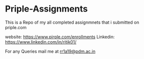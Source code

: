 # Priple-Assignments
This is a Repo of my all completed assignmnets that i submitted on priple.com

website: https://www.pirple.com/enrollments
Linkedin: https://www.linkedin.com/in/ritik01/

For any Queries mail me at rr1a19@pdm.ac.in
